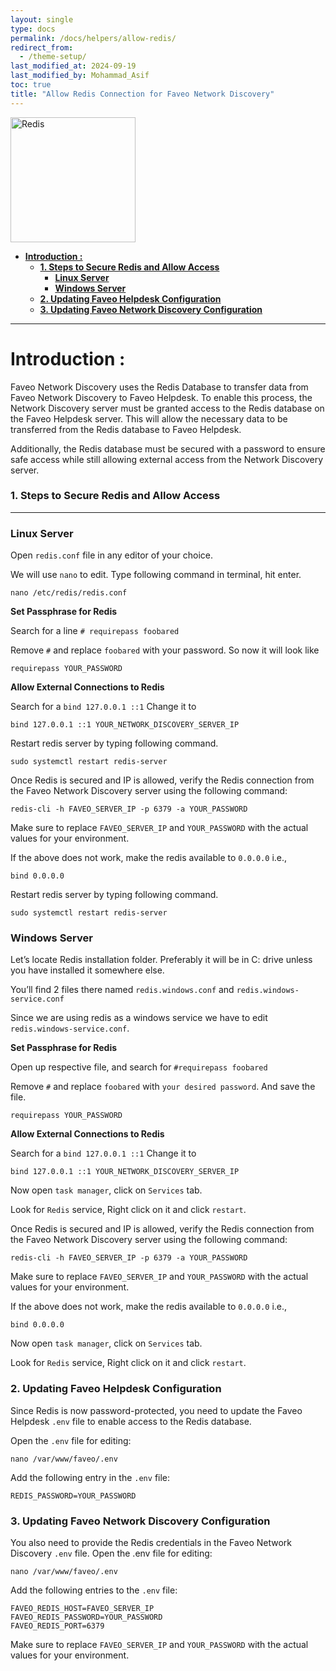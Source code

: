 ```yaml
---
layout: single
type: docs
permalink: /docs/helpers/allow-redis/
redirect_from:
  - /theme-setup/
last_modified_at: 2024-09-19
last_modified_by: Mohammad_Asif
toc: true
title: "Allow Redis Connection for Faveo Network Discovery"
---
```


<img alt="Redis" src="https://upload.wikimedia.org/wikipedia/en/6/6b/Redis_Logo.svg" width="200"  /> 


- [<strong>Introduction :</strong>](#introduction)
    - [<strong>1. Steps to Secure Redis and Allow Access</strong>](#1-steps-to-secure-redis-and-allow-access)
        - [<strong>Linux Server</strong>](#linux-server)
        - [<strong>Windows Server</strong>](#windows-server)
    - [<strong>2. Updating Faveo Helpdesk Configuration</strong>](#2-updating-faveo-helpdesk-configuration)
    - [<strong>3. Updating Faveo Network Discovery Configuration</strong>](#3-updating-faveo-network-discovery-configuration)


---


<a id="introduction" name="introduction"></a>

# <strong>Introduction :</strong>

Faveo Network Discovery uses the Redis Database to transfer data from Faveo Network Discovery to Faveo Helpdesk. To enable this process, the Network Discovery server must be granted access to the Redis database on the Faveo Helpdesk server. This will allow the necessary data to be transferred from the Redis database to Faveo Helpdesk.

Additionally, the Redis database must be secured with a password to ensure safe access while still allowing external access from the Network Discovery server.

<a id="1-steps-to-secure-redis-and-allow-access" name="1-steps-to-secure-redis-and-allow-access"></a>

### <strong>1. Steps to Secure Redis and Allow Access</strong>

---

<a id="linux-server" name="linux-server"></a>

### <strong>Linux Server</strong>

Open `redis.conf` file in any editor of your choice.

We will use `nano` to edit. Type following command in terminal, hit enter.

```
nano /etc/redis/redis.conf
```

**Set Passphrase for Redis**

Search for a line `# requirepass foobared`

Remove `#` and replace `foobared` with your password. 
So now it will look like 
```
requirepass YOUR_PASSWORD
```

**Allow External Connections to Redis**

Search for a `bind 127.0.0.1 ::1` 
Change it to
```
bind 127.0.0.1 ::1 YOUR_NETWORK_DISCOVERY_SERVER_IP
```

Restart redis server by typing following command.
```
sudo systemctl restart redis-server
```


Once Redis is secured and IP is allowed, verify the Redis connection from the Faveo Network Discovery server using the following command:
```
redis-cli -h FAVEO_SERVER_IP -p 6379 -a YOUR_PASSWORD
```

Make sure to replace `FAVEO_SERVER_IP` and `YOUR_PASSWORD` with the actual values for your environment.

If the above does not work, make the redis available to `0.0.0.0` i.e.,
```
bind 0.0.0.0
```

Restart redis server by typing following command.
```
sudo systemctl restart redis-server
```

<a id="windows-server" name="windows-server"></a>

### <strong>Windows Server</strong>

Let’s locate Redis installation folder. Preferably it will be in C: drive unless you have installed it somewhere else.

You’ll find 2 files there named `redis.windows.conf` and `redis.windows-service.conf`

Since we are using redis as a windows service we have to edit `redis.windows-service.conf`.


**Set Passphrase for Redis**

Open up respective file, and search for `#requirepass foobared`

Remove `#` and replace `foobared` with `your desired password`. And save the file.
```
requirepass YOUR_PASSWORD
```


**Allow External Connections to Redis**

Search for a `bind 127.0.0.1 ::1` 
Change it to
```
bind 127.0.0.1 ::1 YOUR_NETWORK_DISCOVERY_SERVER_IP
```

Now open `task manager`, click on `Services` tab.

Look for `Redis` service, Right click on it and click `restart`.



Once Redis is secured and IP is allowed, verify the Redis connection from the Faveo Network Discovery server using the following command:
```
redis-cli -h FAVEO_SERVER_IP -p 6379 -a YOUR_PASSWORD
```

Make sure to replace `FAVEO_SERVER_IP` and `YOUR_PASSWORD` with the actual values for your environment.

If the above does not work, make the redis available to `0.0.0.0` i.e.,
```
bind 0.0.0.0
```

Now open `task manager`, click on `Services` tab.

Look for `Redis` service, Right click on it and click `restart`.


<a id="2-updating-faveo-helpdesk-configuration" name="2-updating-faveo-helpdesk-configuration"></a>

### <strong>2. Updating Faveo Helpdesk Configuration</strong>


Since Redis is now password-protected, you need to update the Faveo Helpdesk `.env` file to enable access to the Redis database.

Open the `.env` file for editing:
```
nano /var/www/faveo/.env
```

Add the following entry in the `.env` file:
```
REDIS_PASSWORD=YOUR_PASSWORD
```


<a id="3-updating-faveo-network-discovery-configuration" name="3-updating-faveo-network-discovery-configuration"></a>

### <strong>3. Updating Faveo Network Discovery Configuration</strong>


You also need to provide the Redis credentials in the Faveo Network Discovery `.env` file. Open the .env file for editing:
```
nano /var/www/faveo/.env
```

Add the following entries to the `.env` file:
```
FAVEO_REDIS_HOST=FAVEO_SERVER_IP
FAVEO_REDIS_PASSWORD=YOUR_PASSWORD
FAVEO_REDIS_PORT=6379
```

Make sure to replace `FAVEO_SERVER_IP` and `YOUR_PASSWORD` with the actual values for your environment.

